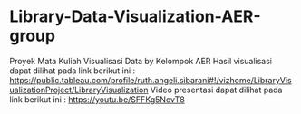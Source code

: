 # Library-Data-Visualization-AER-group
Proyek Mata Kuliah Visualisasi Data by Kelompok AER
Hasil visualisasi dapat dilihat pada link berikut ini : 
https://public.tableau.com/profile/ruth.angeli.sibarani#!/vizhome/LibraryVisualizationProject/LibraryVisualization
Video presentasi dapat dilihat pada link berikut ini :
https://youtu.be/SFFKg5NovT8
